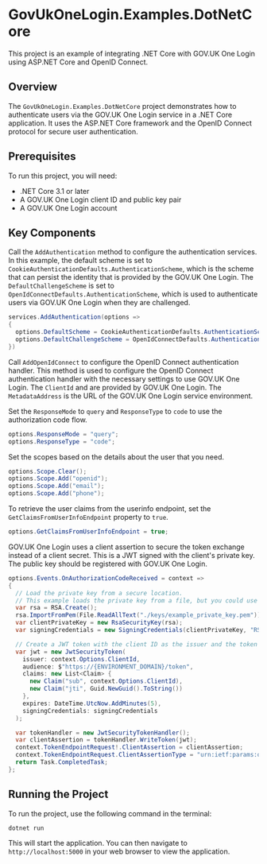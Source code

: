 # GovUkOneLogin.Examples.DotNetCore

This project is an example of integrating .NET Core with GOV.UK One Login using ASP.NET Core and OpenID Connect.

## Overview

The `GovUkOneLogin.Examples.DotNetCore` project demonstrates how to authenticate users via the GOV.UK One Login service in a .NET Core application. It uses the ASP.NET Core framework and the OpenID Connect protocol for secure user authentication.

## Prerequisites

To run this project, you will need:

- .NET Core 3.1 or later
- A GOV.UK One Login client ID and public key pair
- A GOV.UK One Login account

## Key Components

Call the `AddAuthentication` method to configure the authentication services. In this example, the default scheme is set to `CookieAuthenticationDefaults.AuthenticationScheme`, which is the scheme that can persist the identity that is provided by the GOV.UK One Login. The `DefaultChallengeScheme` is set to `OpenIdConnectDefaults.AuthenticationScheme`, which is used to authenticate users via GOV.UK One Login when they are challenged.

```csharp
services.AddAuthentication(options =>
{
  options.DefaultScheme = CookieAuthenticationDefaults.AuthenticationScheme;
  options.DefaultChallengeScheme = OpenIdConnectDefaults.AuthenticationScheme;
})
```

Call `AddOpenIdConnect` to configure the OpenID Connect authentication handler. This method is used to configure the OpenID Connect authentication handler with the necessary settings to use GOV.UK One Login. The `ClientId` and are provided by GOV.UK One Login. The `MetadataAddress` is the URL of the GOV.UK One Login service environment.

Set the `ResponseMode` to `query` and `ResponseType` to `code` to use the authorization code flow.

```csharp
options.ResponseMode = "query";
options.ResponseType = "code";
```

Set the scopes based on the details about the user that you need.

```csharp
options.Scope.Clear();
options.Scope.Add("openid");
options.Scope.Add("email");
options.Scope.Add("phone");
```

To retrieve the user claims from the userinfo endpoint, set the `GetClaimsFromUserInfoEndpoint` property to `true`.

```csharp
options.GetClaimsFromUserInfoEndpoint = true;
```

GOV.UK One Login uses a client assertion to secure the token exchange instead of a client secret.
This is a JWT signed with the client's private key.
The public key should be registered with GOV.UK One Login.

```csharp
options.Events.OnAuthorizationCodeReceived = context =>
{
  // Load the private key from a secure location.
  // This example loads the private key from a file, but you could use a secret store.
  var rsa = RSA.Create();
  rsa.ImportFromPem(File.ReadAllText("./keys/example_private_key.pem"));
  var clientPrivateKey = new RsaSecurityKey(rsa);
  var signingCredentials = new SigningCredentials(clientPrivateKey, "RS256");

  // Create a JWT token with the client ID as the issuer and the token endpoint as the audience.
  var jwt = new JwtSecurityToken(
    issuer: context.Options.ClientId,
    audience: $"https://{ENVIRONMENT_DOMAIN}/token",
    claims: new List<Claim> {
      new Claim("sub", context.Options.ClientId),
      new Claim("jti", Guid.NewGuid().ToString())
    },
    expires: DateTime.UtcNow.AddMinutes(5),
    signingCredentials: signingCredentials
  );

  var tokenHandler = new JwtSecurityTokenHandler();
  var clientAssertion = tokenHandler.WriteToken(jwt);
  context.TokenEndpointRequest!.ClientAssertion = clientAssertion;
  context.TokenEndpointRequest.ClientAssertionType = "urn:ietf:params:oauth:client-assertion-type:jwt-bearer";
  return Task.CompletedTask;
};
```

## Running the Project

To run the project, use the following command in the terminal:

```bash
dotnet run
```

This will start the application. You can then navigate to `http://localhost:5000` in your web browser to view the application.
